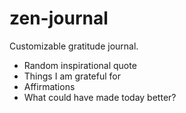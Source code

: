# zen-journal

Customizable gratitude journal.

- Random inspirational quote
- Things I am grateful for
- Affirmations
- What could have made today better?
